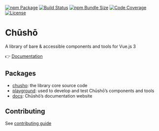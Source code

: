 [![npm Package](https://img.shields.io/npm/v/chusho)](https://www.npmjs.com/package/chusho)
[![Build Status](https://img.shields.io/github/workflow/status/liip/chusho/test)](https://github.com/liip/chusho/actions)
[![npm Bundle Size](https://img.shields.io/bundlephobia/minzip/chusho)](https://bundlephobia.com/result?p=chusho)
[![Code Coverage](https://codecov.io/gh/liip/chusho/branch/dev/graph/badge.svg?token=UuzInaX0Ty)](https://codecov.io/gh/liip/chusho)
[![License](https://img.shields.io/github/license/liip/chusho)](https://github.com/liip/chusho/blob/main/LICENSE.md)

# Chūshō

A library of bare & accessible components and tools for Vue.js 3

👉️ [Documentation](https://www.chusho.dev/guide/)

## Packages

-   [chusho](https://github.com/liip/chusho/tree/main/packages/chusho/): the library core source code
-   [playground](https://github.com/liip/chusho/tree/main/packages/playground/): used to develop and test Chūshō’s components and tools
-   [docs](https://github.com/liip/chusho/tree/main/packages/docs/): Chūshō’s documentation website

## Contributing

See [contributing guide](https://github.com/liip/chusho/blob/main/CONTRIBUTING.md)
